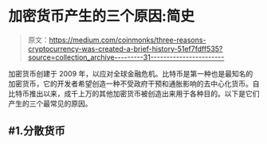 # 加密货币产生的三个原因:简史

> 原文：<https://medium.com/coinmonks/three-reasons-cryptocurrency-was-created-a-brief-history-51ef7fdff535?source=collection_archive---------31----------------------->

加密货币创建于 2009 年，以应对全球金融危机。比特币是第一种也是最知名的加密货币，它的开发者希望创造一种不受政府干预和通胀影响的去中心化货币。自比特币推出以来，成千上万的其他加密货币被创造出来用于各种目的。以下是它们产生的三个最常见的原因。

## #1.分散货币